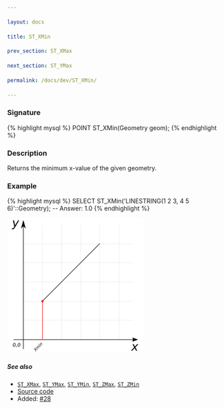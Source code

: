```yaml
---

layout: docs

title: ST_XMin

prev_section: ST_XMax

next_section: ST_YMax

permalink: /docs/dev/ST_XMin/

---
```


### Signature

{% highlight mysql %}
POINT ST_XMin(Geometry geom);
{% endhighlight %}

### Description

Returns the minimum x-value of the given geometry.

### Example

{% highlight mysql %}
SELECT ST_XMin('LINESTRING(1 2 3, 4 5 6)'::Geometry);
-- Answer:    1.0
{% endhighlight %}

![warning](../images/illustations/properties/ST_XMin.png)

##### See also

* [`ST_XMax`](../ST_XMax), [`ST_YMax`](../ST_YMax), [`ST_YMin`](../ST_YMin), [`ST_ZMax`](../ST_ZMax), [`ST_ZMin`](../ST_ZMin)
* [Source code](https://github.com/irstv/H2GIS/blob/master/h2spatial-ext/src/main/java/org/h2gis/h2spatialext/function/spatial/properties/ST_XMin.java)
* Added: [#28](https://github.com/irstv/H2GIS/pull/28)
